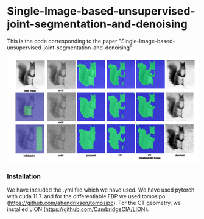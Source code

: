 # Single-Image-based-unsupervised-joint-segmentation-and-denoising

This is the code corresponding to the paper "Single-Image-based-unsupervised-joint-segmentation-and-denoising"

![Alt Text](image/squirrel_github.png)

### Installation
We have included the .yml file which we have used. We have used pytorch with cuda 11.7. and for the differentiable FBP we used tomosipo (https://github.com/ahendriksen/tomosipo). For the CT geometry, we installed LION (https://github.com/CambridgeCIA/LION).
